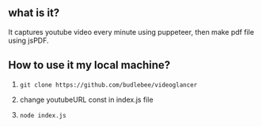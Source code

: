 ## what is it?

It captures youtube video every minute using puppeteer, then make pdf file using jsPDF.

## How to use it my local machine?

1. `git clone https://github.com/budlebee/videoglancer`

2. change youtubeURL const in index.js file

3. `node index.js`




